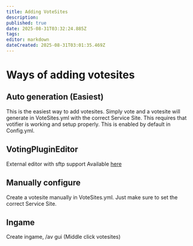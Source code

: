 ```yaml
---
title: Adding VoteSites
description: 
published: true
date: 2025-08-31T03:32:24.885Z
tags: 
editor: markdown
dateCreated: 2025-08-31T03:01:35.469Z
---
```


# Ways of adding votesites

## Auto generation (Easiest)
This is the easiest way to add votesites. Simply vote and a votesite will generate in VoteSites.yml with the correct Service Site.
This requires that votifier is working and setup properly. This is enabled by default in Config.yml.

## VotingPluginEditor
External editor with sftp support
Available [here](https://github.com/BenCodez/VotingPluginEditor)

## Manually configure
Create a votesite manually in VoteSites.yml. Just make sure to set the correct Service Site.

## Ingame
Create ingame, /av gui (Middle click votesites)
